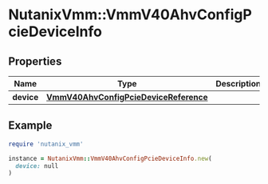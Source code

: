 # NutanixVmm::VmmV40AhvConfigPcieDeviceInfo

## Properties

| Name | Type | Description | Notes |
| ---- | ---- | ----------- | ----- |
| **device** | [**VmmV40AhvConfigPcieDeviceReference**](VmmV40AhvConfigPcieDeviceReference.md) |  | [optional] |

## Example

```ruby
require 'nutanix_vmm'

instance = NutanixVmm::VmmV40AhvConfigPcieDeviceInfo.new(
  device: null
)
```

